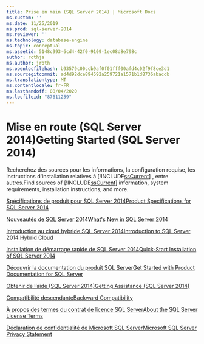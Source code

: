 ```yaml
---
title: Prise en main (SQL Server 2014) | Microsoft Docs
ms.custom: ''
ms.date: 11/25/2019
ms.prod: sql-server-2014
ms.reviewer: ''
ms.technology: database-engine
ms.topic: conceptual
ms.assetid: 5148c993-6cd4-42f0-9109-1ec08d8e798c
author: rothja
ms.author: jroth
ms.openlocfilehash: b93579c00ccb9af0f01fff00afd4c02f9f8ce3d1
ms.sourcegitcommit: ad4d92dce894592a259721a1571b1d8736abacdb
ms.translationtype: MT
ms.contentlocale: fr-FR
ms.lasthandoff: 08/04/2020
ms.locfileid: "87611259"
---
```

# <a name="getting-started-sql-server-2014"></a><span data-ttu-id="ecf88-102">Mise en route (SQL Server 2014)</span><span class="sxs-lookup"><span data-stu-id="ecf88-102">Getting Started (SQL Server 2014)</span></span>
  <span data-ttu-id="ecf88-103">Recherchez des sources pour les informations, la configuration requise, les instructions d'installation relatives à [!INCLUDE[ssCurrent](../includes/sscurrent-md.md)] , entre autres.</span><span class="sxs-lookup"><span data-stu-id="ecf88-103">Find sources of [!INCLUDE[ssCurrent](../includes/sscurrent-md.md)] information, system requirements, installation instructions, and more.</span></span>  
  
 [<span data-ttu-id="ecf88-104">Spécifications de produit pour SQL Server 2014</span><span class="sxs-lookup"><span data-stu-id="ecf88-104">Product Specifications for SQL Server 2014</span></span>](sql-server-2014-product-specifications.md)  
  
 [<span data-ttu-id="ecf88-105">Nouveautés de SQL Server 2014</span><span class="sxs-lookup"><span data-stu-id="ecf88-105">What's New in SQL Server 2014</span></span>](../sql-server/what-s-new-in-sql-server-2016.md)  
  
 [<span data-ttu-id="ecf88-106">Introduction au cloud hybride SQL Server 2014</span><span class="sxs-lookup"><span data-stu-id="ecf88-106">Introduction to SQL Server 2014 Hybrid Cloud</span></span>](introduction-to-sql-server-2014-hybrid-cloud.md)  
  
 [<span data-ttu-id="ecf88-107">Installation de démarrage rapide de SQL Server 2014</span><span class="sxs-lookup"><span data-stu-id="ecf88-107">Quick-Start Installation of SQL Server 2014</span></span>](quick-start-installation-of-sql-server-2014.md)  
  
 [<span data-ttu-id="ecf88-108">Découvrir la documentation du produit SQL Server</span><span class="sxs-lookup"><span data-stu-id="ecf88-108">Get Started with Product Documentation for SQL Server</span></span>](../index.yml)  
  
 [<span data-ttu-id="ecf88-109">Obtenir de l’aide &#40;SQL Server 2014&#41;</span><span class="sxs-lookup"><span data-stu-id="ecf88-109">Getting Assistance &#40;SQL Server 2014&#41;</span></span>](getting-assistance-sql-server-2014.md)  
  
 [<span data-ttu-id="ecf88-110">Compatibilité descendante</span><span class="sxs-lookup"><span data-stu-id="ecf88-110">Backward Compatibility</span></span>](backward-compatibility.md)  
  
 [<span data-ttu-id="ecf88-111">À propos des termes du contrat de licence SQL Server</span><span class="sxs-lookup"><span data-stu-id="ecf88-111">About the SQL Server License Terms</span></span>](about-the-sql-server-license-terms.md)  
  
 [<span data-ttu-id="ecf88-112">Déclaration de confidentialité de Microsoft SQL Server</span><span class="sxs-lookup"><span data-stu-id="ecf88-112">Microsoft SQL Server Privacy Statement</span></span>](microsoft-sql-server-privacy-statement.md)  
  
  
